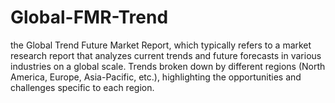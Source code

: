 # Global-FMR-Trend
the Global Trend Future Market Report, which typically refers to a market research report that analyzes current trends and future forecasts in various industries on a global scale. Trends broken down by different regions (North America, Europe, Asia-Pacific, etc.), highlighting the opportunities and challenges specific to each region.
